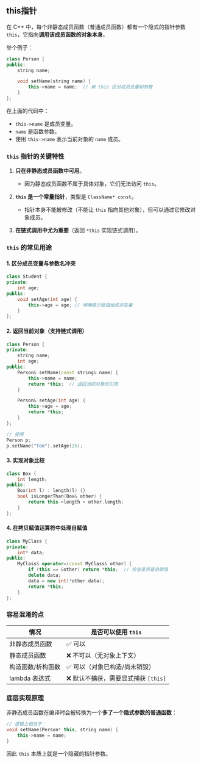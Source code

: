## this指针

在 C++ 中，每个非静态成员函数（普通成员函数）都有一个隐式的指针参数 `this`，它指向**调用该成员函数的对象本身**。

举个例子：

```cpp
class Person {
public:
    string name;

    void setName(string name) {
        this->name = name;  // 用 this 区分成员变量和参数
    }
};
```

在上面的代码中：

- `this->name` 是成员变量。
- `name` 是函数参数。
- 使用 `this->name` 表示当前对象的 `name` 成员。

### `this` 指针的关键特性

1. **只在非静态成员函数中可用**。
   - 因为静态成员函数不属于具体对象，它们无法访问 `this`。

2. **`this` 是一个常量指针**，类型是 `ClassName* const`。
   - 指针本身不能被修改（不能让 `this` 指向其他对象），但可以通过它修改对象成员。

3. **在链式调用中尤为重要**（返回 `*this` 实现链式调用）。

### `this` 的常见用途

#### 1. 区分成员变量与参数名冲突

```cpp
class Student {
private:
    int age;
public:
    void setAge(int age) {
        this->age = age; // 明确表示赋值给成员变量
    }
};
```

#### 2. 返回当前对象（支持链式调用）

```cpp
class Person {
private:
    string name;
    int age;
public:
    Person& setName(const string& name) {
        this->name = name;
        return *this;  // 返回当前对象的引用
    }

    Person& setAge(int age) {
        this->age = age;
        return *this;
    }
};

// 使用
Person p;
p.setName("Tom").setAge(25);
```

#### 3. 实现对象比较

```cpp
class Box {
    int length;
public:
    Box(int l) : length(l) {}
    bool isLongerThan(Box& other) {
        return this->length > other.length;
    }
};
```

#### 4. 在拷贝赋值运算符中处理自赋值

```cpp
class MyClass {
private:
    int* data;
public:
    MyClass& operator=(const MyClass& other) {
        if (this == &other) return *this;  // 检查是否是自赋值
        delete data;
        data = new int(*other.data);
        return *this;
    }
};
```

### 容易混淆的点

| 情况              | 是否可以使用 `this`                 |
| ----------------- | ----------------------------------- |
| 非静态成员函数    | ✅ 可以                              |
| 静态成员函数      | ❌ 不可以（无对象上下文）            |
| 构造函数/析构函数 | ✅ 可以（对象已构造/尚未销毁）       |
| lambda 表达式     | ❌ 默认不捕获，需要显式捕获 `[this]` |

### 底层实现原理

非静态成员函数在编译时会被转换为一个**多了一个隐式参数的普通函数**：

```cpp
// 逻辑上相当于：
void setName(Person* this, string name) {
    this->name = name;
}
```

因此 `this` 本质上就是一个隐藏的指针参数。